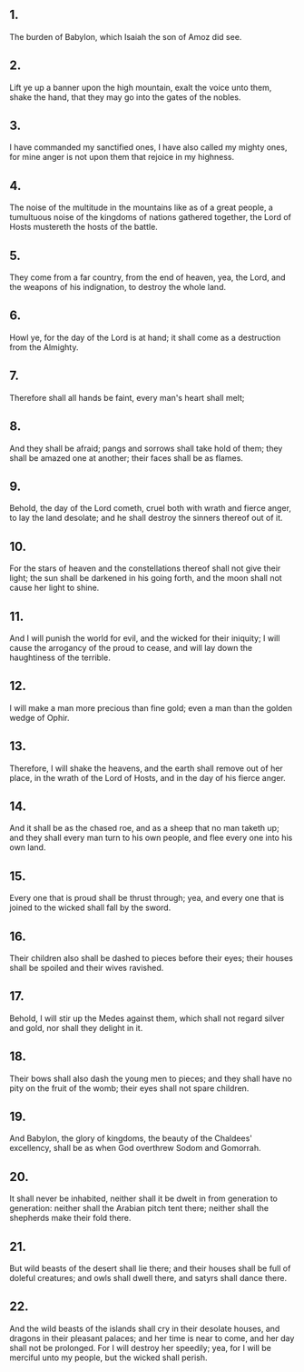 ## 1.
The burden of Babylon, which Isaiah the son of Amoz did see.
## 2.
Lift ye up a banner upon the high mountain, exalt the voice unto them, shake the hand, that they may go into the gates of the nobles.
## 3.
I have commanded my sanctified ones, I have also called my mighty ones, for mine anger is not upon them that rejoice in my highness.
## 4.
The noise of the multitude in the mountains like as of a great people, a tumultuous noise of the kingdoms of nations gathered together, the Lord of Hosts mustereth the hosts of the battle.
## 5.
They come from a far country, from the end of heaven, yea, the Lord, and the weapons of his indignation, to destroy the whole land.
## 6.
Howl ye, for the day of the Lord is at hand; it shall come as a destruction from the Almighty.
## 7.
Therefore shall all hands be faint, every man's heart shall melt;
## 8.
And they shall be afraid; pangs and sorrows shall take hold of them; they shall be amazed one at another; their faces shall be as flames.
## 9.
Behold, the day of the Lord cometh, cruel both with wrath and fierce anger, to lay the land desolate; and he shall destroy the sinners thereof out of it.
## 10.
For the stars of heaven and the constellations thereof shall not give their light; the sun shall be darkened in his going forth, and the moon shall not cause her light to shine.
## 11.
And I will punish the world for evil, and the wicked for their iniquity; I will cause the arrogancy of the proud to cease, and will lay down the haughtiness of the terrible.
## 12.
I will make a man more precious than fine gold; even a man than the golden wedge of Ophir.
## 13.
Therefore, I will shake the heavens, and the earth shall remove out of her place, in the wrath of the Lord of Hosts, and in the day of his fierce anger.
## 14.
And it shall be as the chased roe, and as a sheep that no man taketh up; and they shall every man turn to his own people, and flee every one into his own land.
## 15.
Every one that is proud shall be thrust through; yea, and every one that is joined to the wicked shall fall by the sword.
## 16.
Their children also shall be dashed to pieces before their eyes; their houses shall be spoiled and their wives ravished.
## 17.
Behold, I will stir up the Medes against them, which shall not regard silver and gold, nor shall they delight in it.
## 18.
Their bows shall also dash the young men to pieces; and they shall have no pity on the fruit of the womb; their eyes shall not spare children.
## 19.
And Babylon, the glory of kingdoms, the beauty of the Chaldees' excellency, shall be as when God overthrew Sodom and Gomorrah.
## 20.
It shall never be inhabited, neither shall it be dwelt in from generation to generation: neither shall the Arabian pitch tent there; neither shall the shepherds make their fold there.
## 21.
But wild beasts of the desert shall lie there; and their houses shall be full of doleful creatures; and owls shall dwell there, and satyrs shall dance there.
## 22.
And the wild beasts of the islands shall cry in their desolate houses, and dragons in their pleasant palaces; and her time is near to come, and her day shall not be prolonged. For I will destroy her speedily; yea, for I will be merciful unto my people, but the wicked shall perish.

